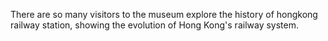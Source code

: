 There are so many visitors to the museum explore the history of hongkong railway station, showing the evolution of Hong Kong's railway system.
